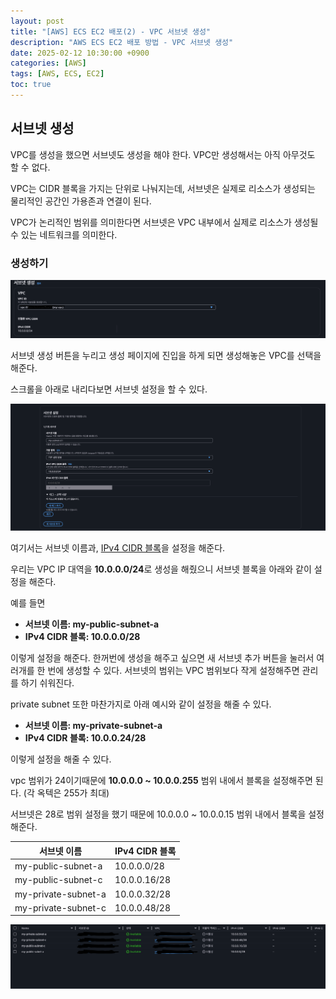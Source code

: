 ```yaml
---
layout: post
title: "[AWS] ECS EC2 배포(2) - VPC 서브넷 생성"
description: "AWS ECS EC2 배포 방법 - VPC 서브넷 생성"
date: 2025-02-12 10:30:00 +0900
categories: [AWS]
tags: [AWS, ECS, EC2]
toc: true
---
```


## 서브넷 생성

VPC를 생성을 했으면 서브넷도 생성을 해야 한다. VPC만 생성해서는 아직 아무것도 할 수 없다.

VPC는 CIDR 블록을 가지는 단위로 나눠지는데, 서브넷은 실제로 리소스가 생성되는 물리적인 공간인
가용존과 연결이 된다.

VPC가 논리적인 범위를 의미한다면 서브넷은 VPC 내부에서 실제로 리소스가 생성될 수 있는
네트워크를 의미한다.

### 생성하기

![서브넷 생성 시 VPC 선택](/assets/img/post/screenshot-2025-02-12-10-38-25.png)

서브넷 생성 버튼을 누리고 생성 페이지에 진입을 하게 되면 생성해놓은 VPC를 선택을 해준다.

스크롤을 아래로 내리다보면 서브넷 설정을 할 수 있다.

![서브넷 설정](/assets/img/post/screenshot-2025-02-12-10-43-57.png)

여기서는 서브넷 이름과, <u>IPv4 CIDR 블록</u>을 설정을 해준다.

우리는 VPC IP 대역을 **10.0.0.0/24**로 생성을 해줬으니 서브넷 블록을 아래와 같이 설정을 해준다.

예를 들면
* **서브넷 이름: my-public-subnet-a**
* **IPv4 CIDR 블록: 10.0.0.0/28**

이렇게 설정을 해준다. 한꺼번에 생성을 해주고 싶으면 새 서브넷 추가 버튼을 눌러서 여러개를 한 번에 생성할 수 있다.
서브넷의 범위는 VPC 범위보다 작게 설정해주면 관리를 하기 쉬워진다.

private subnet 또한 마찬가지로 아래 예시와 같이 설정을 해줄 수 있다.

* **서브넷 이름: my-private-subnet-a**
* **IPv4 CIDR 블록: 10.0.0.24/28**

이렇게 설정을 해줄 수 있다.

vpc 범위가 24이기때문에 **10.0.0.0 ~ 10.0.0.255** 범위 내에서 블록을 설정해주면 된다. (각 옥텍은 255가 최대)

서브넷은 28로 범위 설정을 했기 때문에 10.0.0.0 ~ 10.0.0.15 범위 내에서 블록을 설정해준다.

<!-- 예시 테이블 -->

| 서브넷 이름 | IPv4 CIDR 블록 |
| --- | --- |
| my-public-subnet-a | 10.0.0.0/28 |
| my-public-subnet-c | 10.0.0.16/28 |
| my-private-subnet-a | 10.0.0.32/28 |
| my-private-subnet-c | 10.0.0.48/28 |




![서브넷 생성 결과](/assets/img/post/screenshot-2025-02-12-13-19-09.png)
